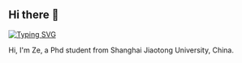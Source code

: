 ## Hi there 👋

<!-- dynamic typing effect 动态打字效果 -->
  
  [![Typing SVG](https://readme-typing-svg.demolab.com?font=Fira+Code&pause=1000&width=435&lines=console.log(%22Hello%2C%20World%22);小陈祝您今天愉快!&center=true&size=27)](https://git.io/typing-svg)
</p>

Hi, I'm Ze, a Phd student from Shanghai Jiaotong University, China.
